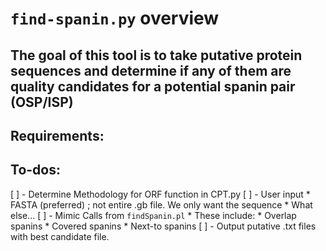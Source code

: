 # `find-spanin.py` overview

## The goal of this tool is to take putative protein sequences and determine if any of them are quality candidates for a potential spanin pair (OSP/ISP)

## Requirements:

## To-dos:
[ ] - Determine Methodology for ORF function in CPT.py
[ ] - User input 
    * FASTA (preferred) ; not entire .gb file. We only want the sequence
    * What else...
[ ] - Mimic Calls from `findSpanin.pl` 
    * These include:
        * Overlap spanins
        * Covered spanins
        * Next-to spanins
[ ] - Output putative .txt files with best candidate file.